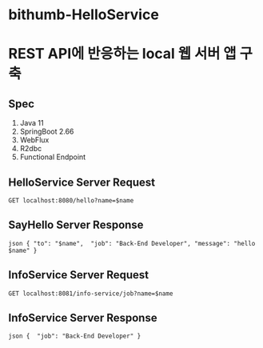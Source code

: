 # bithumb-HelloService

# REST API에 반응하는 local 웹 서버 앱 구축

## Spec

1. Java 11
2. SpringBoot 2.66
3. WebFlux
4. R2dbc
5. Functional Endpoint

## HelloService Server Request

`GET localhost:8080/hello?name=$name`

## SayHello Server Response

`json
{
    "to": "$name", 
    "job": "Back-End Developer",
    "message": "hello $name"
}
`

## InfoService Server Request

`GET localhost:8081/info-service/job?name=$name`

## InfoService Server Response

`json
{ 
    "job": "Back-End Developer"
}
`

